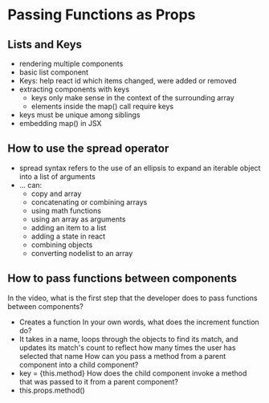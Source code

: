 # Passing Functions as Props

## Lists and Keys
- rendering multiple components
- basic list component
- Keys: help react id which items changed, were added or removed
- extracting components with keys
  - keys only make sense in the context of the surrounding array
  - elements inside the map() call require keys
- keys must be unique among siblings
- embedding map() in JSX

## How to use the spread operator
- spread syntax refers to the use of an ellipsis to expand an iterable object into a list of arguments
- ... can:
  - copy and array
  - concatenating or combining arrays
  - using math functions
  - using an array as arguments
  - adding an item to a list
  - adding a state in react
  - combining objects
  - converting nodelist to an array

## How to pass functions between components
In the video, what is the first step that the developer does to pass functions between components?
- Creates a function
In your own words, what does the increment function do?
- It takes in a name, loops through the objects to find its match, and updates its match's count to reflect how many times the user has selected that name
How can you pass a method from a parent component into a child component?
- key = {this.method}
How does the child component invoke a method that was passed to it from a parent component?
- this.props.method()